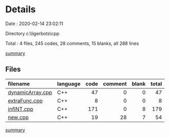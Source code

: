 # Details

Date : 2020-02-14 23:02:11

Directory c:\ligerbots\cpp

Total : 4 files,  245 codes, 28 comments, 15 blanks, all 288 lines

[summary](results.md)

## Files
| filename | language | code | comment | blank | total |
| :--- | :--- | ---: | ---: | ---: | ---: |
| [dynamicArray.cpp](/dynamicArray.cpp) | C++ | 47 | 0 | 0 | 47 |
| [extraFunc.cpp](/extraFunc.cpp) | C++ | 8 | 0 | 0 | 8 |
| [infINT.cpp](/infINT.cpp) | C++ | 171 | 0 | 8 | 179 |
| [new.cpp](/new.cpp) | C++ | 19 | 28 | 7 | 54 |

[summary](results.md)